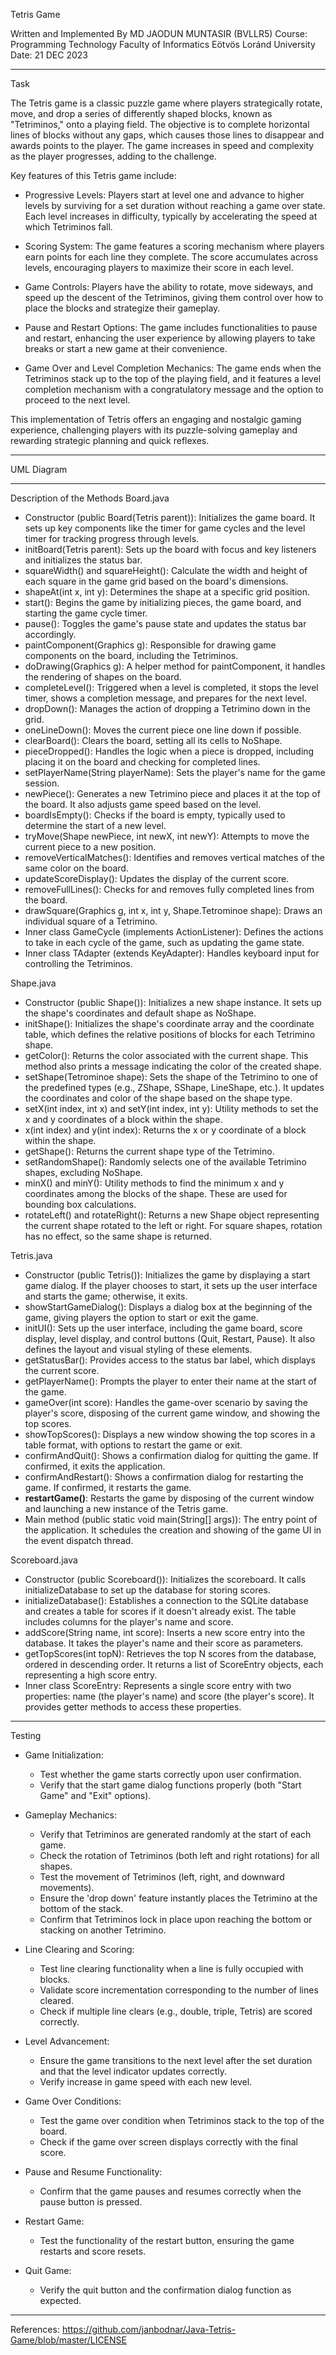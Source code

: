 Tetris Game


Written and Implemented By
MD JAODUN MUNTASIR (BVLLR5) 
Course: Programming Technology 
Faculty of Informatics
Eötvös Loránd University
Date: 21 DEC 2023
________________


Task


The Tetris game is a classic puzzle game where players strategically rotate, move, and drop a series of differently shaped blocks, known as "Tetriminos," onto a playing field. The objective is to complete horizontal lines of blocks without any gaps, which causes those lines to disappear and awards points to the player. The game increases in speed and complexity as the player progresses, adding to the challenge.


Key features of this Tetris game include:


* Progressive Levels: Players start at level one and advance to higher levels by surviving for a set duration without reaching a game over state. Each level increases in difficulty, typically by accelerating the speed at which Tetriminos fall.


* Scoring System: The game features a scoring mechanism where players earn points for each line they complete. The score accumulates across levels, encouraging players to maximize their score in each level.


* Game Controls: Players have the ability to rotate, move sideways, and speed up the descent of the Tetriminos, giving them control over how to place the blocks and strategize their gameplay.


* Pause and Restart Options: The game includes functionalities to pause and restart, enhancing the user experience by allowing players to take breaks or start a new game at their convenience.


* Game Over and Level Completion Mechanics: The game ends when the Tetriminos stack up to the top of the playing field, and it features a level completion mechanism with a congratulatory message and the option to proceed to the next level.


This implementation of Tetris offers an engaging and nostalgic gaming experience, challenging players with its puzzle-solving gameplay and rewarding strategic planning and quick reflexes.
________________


UML Diagram
  
________________

Description of the Methods
Board.java


* Constructor (public Board(Tetris parent)): Initializes the game board. It sets up key components like the timer for game cycles and the level timer for tracking progress through levels.
* initBoard(Tetris parent): Sets up the board with focus and key listeners and initializes the status bar.
* squareWidth() and squareHeight(): Calculate the width and height of each square in the game grid based on the board's dimensions.
* shapeAt(int x, int y): Determines the shape at a specific grid position.
* start(): Begins the game by initializing pieces, the game board, and starting the game cycle timer.
* pause(): Toggles the game's pause state and updates the status bar accordingly.
* paintComponent(Graphics g): Responsible for drawing game components on the board, including the Tetriminos.
* doDrawing(Graphics g): A helper method for paintComponent, it handles the rendering of shapes on the board.
* completeLevel(): Triggered when a level is completed, it stops the level timer, shows a completion message, and prepares for the next level.
* dropDown(): Manages the action of dropping a Tetrimino down in the grid.
* oneLineDown(): Moves the current piece one line down if possible.
* clearBoard(): Clears the board, setting all its cells to NoShape.
* pieceDropped(): Handles the logic when a piece is dropped, including placing it on the board and checking for completed lines.
* setPlayerName(String playerName): Sets the player's name for the game session.
* newPiece(): Generates a new Tetrimino piece and places it at the top of the board. It also adjusts game speed based on the level.
* boardIsEmpty(): Checks if the board is empty, typically used to determine the start of a new level.
* tryMove(Shape newPiece, int newX, int newY): Attempts to move the current piece to a new position.
* removeVerticalMatches(): Identifies and removes vertical matches of the same color on the board.
* updateScoreDisplay(): Updates the display of the current score.
* removeFullLines(): Checks for and removes fully completed lines from the board.
* drawSquare(Graphics g, int x, int y, Shape.Tetrominoe shape): Draws an individual square of a Tetrimino.
* Inner class GameCycle (implements ActionListener): Defines the actions to take in each cycle of the game, such as updating the game state.
* Inner class TAdapter (extends KeyAdapter): Handles keyboard input for controlling the Tetriminos.


Shape.java


* Constructor (public Shape()): Initializes a new shape instance. It sets up the shape's coordinates and default shape as NoShape.
* initShape(): Initializes the shape's coordinate array and the coordinate table, which defines the relative positions of blocks for each Tetrimino shape.
* getColor(): Returns the color associated with the current shape. This method also prints a message indicating the color of the created shape.
* setShape(Tetrominoe shape): Sets the shape of the Tetrimino to one of the predefined types (e.g., ZShape, SShape, LineShape, etc.). It updates the coordinates and color of the shape based on the shape type.
* setX(int index, int x) and setY(int index, int y): Utility methods to set the x and y coordinates of a block within the shape.
* x(int index) and y(int index): Returns the x or y coordinate of a block within the shape.
* getShape(): Returns the current shape type of the Tetrimino.
* setRandomShape(): Randomly selects one of the available Tetrimino shapes, excluding NoShape.
* minX() and minY(): Utility methods to find the minimum x and y coordinates among the blocks of the shape. These are used for bounding box calculations.
* rotateLeft() and rotateRight(): Returns a new Shape object representing the current shape rotated to the left or right. For square shapes, rotation has no effect, so the same shape is returned.


Tetris.java


* Constructor (public Tetris()): Initializes the game by displaying a start game dialog. If the player chooses to start, it sets up the user interface and starts the game; otherwise, it exits.
* showStartGameDialog(): Displays a dialog box at the beginning of the game, giving players the option to start or exit the game.
* initUI(): Sets up the user interface, including the game board, score display, level display, and control buttons (Quit, Restart, Pause). It also defines the layout and visual styling of these elements.
* getStatusBar(): Provides access to the status bar label, which displays the current score.
* getPlayerName(): Prompts the player to enter their name at the start of the game.
* gameOver(int score): Handles the game-over scenario by saving the player's score, disposing of the current game window, and showing the top scores.
* showTopScores(): Displays a new window showing the top scores in a table format, with options to restart the game or exit.
* confirmAndQuit(): Shows a confirmation dialog for quitting the game. If confirmed, it exits the application.
* confirmAndRestart(): Shows a confirmation dialog for restarting the game. If confirmed, it restarts the game.
* **restartGame()**: Restarts the game by disposing of the current window and launching a new instance of the Tetris game.
* Main method (public static void main(String[] args)): The entry point of the application. It schedules the creation and showing of the game UI in the event dispatch thread.




Scoreboard.java


* Constructor (public Scoreboard()): Initializes the scoreboard. It calls initializeDatabase to set up the database for storing scores.
* initializeDatabase(): Establishes a connection to the SQLite database and creates a table for scores if it doesn't already exist. The table includes columns for the player's name and score.
* addScore(String name, int score): Inserts a new score entry into the database. It takes the player's name and their score as parameters.
* getTopScores(int topN): Retrieves the top N scores from the database, ordered in descending order. It returns a list of ScoreEntry objects, each representing a high score entry.
* Inner class ScoreEntry: Represents a single score entry with two properties: name (the player's name) and score (the player's score). It provides getter methods to access these properties.








________________


Testing
* Game Initialization:
   * Test whether the game starts correctly upon user confirmation.
   * Verify that the start game dialog functions properly (both "Start Game" and "Exit" options).
  

  

* Gameplay Mechanics:
   * Verify that Tetriminos are generated randomly at the start of each game.
   * Check the rotation of Tetriminos (both left and right rotations) for all shapes.
   * Test the movement of Tetriminos (left, right, and downward movements).
   * Ensure the 'drop down' feature instantly places the Tetrimino at the bottom of the stack.
   * Confirm that Tetriminos lock in place upon reaching the bottom or stacking on another Tetrimino.
  





* Line Clearing and Scoring:
   * Test line clearing functionality when a line is fully occupied with blocks.
   * Validate score incrementation corresponding to the number of lines cleared.
   * Check if multiple line clears (e.g., double, triple, Tetris) are scored correctly.
  

* Level Advancement:
   * Ensure the game transitions to the next level after the set duration and that the level indicator updates correctly.
   * Verify increase in game speed with each new level.
  

* Game Over Conditions:
   * Test the game over condition when Tetriminos stack to the top of the board.
   * Check if the game over screen displays correctly with the final score.
  

* Pause and Resume Functionality:
   * Confirm that the game pauses and resumes correctly when the pause button is pressed.
  

* Restart Game:
   * Test the functionality of the restart button, ensuring the game restarts and score resets.
  

* Quit Game:
   * Verify the quit button and the confirmation dialog function as expected.
  

________________




















































References: https://github.com/janbodnar/Java-Tetris-Game/blob/master/LICENSE
